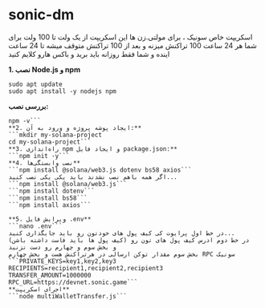 # sonic-dm
اسکریپت خاص سونیک ، برای مولتی.زن ها 
این اسکریپت از یک ولت تا 100 ولت برای شما هر 24 ساعت 100 تراکنش میزنه و بعد از 100 تراکنش متوقف میشه تا 24 ساعت اینده
و شما فقط روزانه باید برید و باکس هارو کلایم کنید

**1. نصب Node.js و npm**
```
sudo apt update
sudo apt install -y nodejs npm
```
**بررسی نصب:**
```node -v
npm -v```
**2. ایجاد پوشه پروژه و ورود به آن:**
```mkdir my-solana-project
cd my-solana-project```
**3. راه‌اندازی npm و ایجاد فایل package.json:**
```npm init -y```
**4. نصب وابستگی‌ها**
```npm install @solana/web3.js dotenv bs58 axios```
اگر همه باهم نصب نشدند باید یکی یکی نصب کنید...
```npm install @solana/web3.js```
```npm install dotenv```
```npm install bs58```
```npm install axios```

**5. ویرایش فایل .env**
```nano .env```
در خط اول پرایوت کی کیف پول های خودتون رو باید جایگذاری کنید...
در خط دوم ادرس کیف پول های تون رو (کیف پول ها باید فاست داشته باشن)
و بخش سوم و چهارم رو دست نزنید
بخش سوم مقدار توکن ارسالی در هرتراکنش هست و بخش چهارم RPC سونیک
```PRIVATE_KEYS=key1,key2,key3
RECIPIENTS=recipient1,recipient2,recipient3
TRANSFER_AMOUNT=1000000
RPC_URL=https://devnet.sonic.game```
**اجرای اسکریپت**
```node multiWalletTransfer.js```
